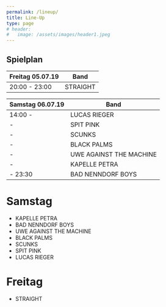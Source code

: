 ```yaml
---
permalink: /lineup/
title: Line-Up
type: page
# header:
#   image: /assets/images/header1.jpeg
---
```


## Spielplan

| Freitag 05.07.19 | Band |
|-------|--------|
| 20:00 - 23:00 | STRAIGHT |

| Samstag 06.07.19 | Band |
|-------|--------|
| 14:00 -  | LUCAS RIEGER |
| - | SPIT PINK |
| - | SCUNKS |
| - | BLACK PALMS |
| - | UWE AGAINST THE MACHINE |
| - | KAPELLE PETRA |
| - 23:30 | BAD NENNDORF BOYS |

<!--
Hier zum Download als [Spielplan]( {{ '/assets/downloads/Spielplan_2018.pdf' | relative_url }} )
-->

# Samstag
- KAPELLE PETRA
- BAD NENNDORF BOYS
- UWE AGAINST THE MACHINE
- BLACK PALMS
- SCUNKS
- SPIT PINK
- LUCAS RIEGER

# Freitag
- STRAIGHT


